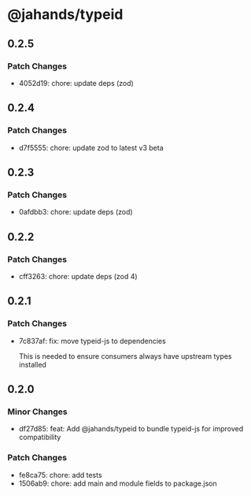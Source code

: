 # @jahands/typeid

## 0.2.5

### Patch Changes

- 4052d19: chore: update deps (zod)

## 0.2.4

### Patch Changes

- d7f5555: chore: update zod to latest v3 beta

## 0.2.3

### Patch Changes

- 0afdbb3: chore: update deps (zod)

## 0.2.2

### Patch Changes

- cff3263: chore: update deps (zod 4)

## 0.2.1

### Patch Changes

- 7c837af: fix: move typeid-js to dependencies

  This is needed to ensure consumers always have upstream types installed

## 0.2.0

### Minor Changes

- df27d85: feat: Add @jahands/typeid to bundle typeid-js for improved compatibility

### Patch Changes

- fe8ca75: chore: add tests
- 1506ab9: chore: add main and module fields to package.json
